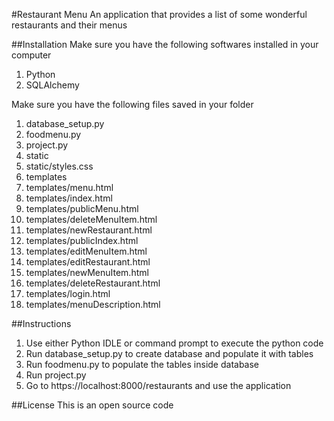 #Restaurant Menu
An application that provides a list of some wonderful restaurants and their menus

##Installation
Make sure you have the following softwares installed in your computer
1. Python
2. SQLAlchemy

Make sure you have the following files saved in your folder
1. database_setup.py
2. foodmenu.py
3. project.py
4. static
5. static/styles.css
6. templates
7. templates/menu.html
8. templates/index.html
9. templates/publicMenu.html
10. templates/deleteMenuItem.html
11. templates/newRestaurant.html
12. templates/publicIndex.html
13. templates/editMenuItem.html
14. templates/editRestaurant.html
15. templates/newMenuItem.html
16. templates/deleteRestaurant.html
17. templates/login.html
18. templates/menuDescription.html

##Instructions
1. Use either Python IDLE or command prompt to execute the python code
2. Run database_setup.py to create database and populate it with tables
3. Run foodmenu.py to populate the tables inside database
4. Run project.py
5. Go to https://localhost:8000/restaurants and use the application

##License
This is an open source code
